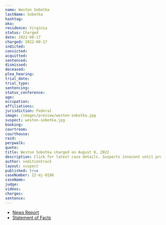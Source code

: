 ```yaml
---
name: Weston Sobotka
lastName: Sobotka
hashtag:
aka:
residence: Virginia
status: Charged
date: 2022-08-17
charged: 2022-08-17
indicted:
convicted:
acquitted:
sentenced:
dismissed:
deceased:
plea_hearing:
trial_date:
trial_type:
sentencing:
status_conference:
age:
occupation:
affiliations:
jurisdiction: Federal
image: /images/preview/weston-sobotka.jpg
suspect: weston-sobotka.jpg
booking:
courtroom:
courthouse:
raid:
perpwalk:
quote:
title: Weston Sobotka charged on August 8, 2022
description: Click for latest case details. Suspects innocent until proven guilty.
author: seditiontrack
layout: suspect
published: true
caseNumber: 22-mj-0186
caseName:
judge:
videos:
charges:
sentence:
---
```

- [News Report](https://www.rawstory.com/capitol-riot-arrests-2657921256/)
- [Statement of Facts](https://extremism.gwu.edu/sites/g/files/zaxdzs2191/f/Weston%20Sobotka%20Statement%20of%20Facts.pdf)
